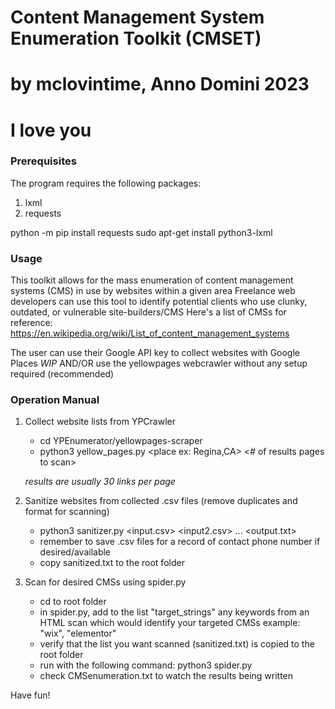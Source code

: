 # Content Management System Enumeration Toolkit (CMSET)
# by mclovintime, Anno Domini 2023
# I love you

### Prerequisites

The program requires the following packages: 
 1. lxml
 2. requests

python -m pip install requests
sudo apt-get install python3-lxml

### Usage

This toolkit allows for the mass enumeration of content management systems (CMS) in use by websites within a given area
Freelance web developers can use this tool to identify potential clients who use clunky, outdated, or vulnerable site-builders/CMS
Here's a list of CMSs for reference: https://en.wikipedia.org/wiki/List_of_content_management_systems

The user can use their Google API key to collect websites with Google Places *WIP*
AND/OR
use the yellowpages webcrawler without any setup required (recommended)

### Operation Manual

1. Collect website lists from YPCrawler
    - cd YPEnumerator/yellowpages-scraper
    - python3 yellow_pages.py <keyword> <place ex: Regina,CA> <# of results pages to scan> 

    *results are usually 30 links per page*

2. Sanitize websites from collected .csv files (remove duplicates and format for scanning)
    - python3 sanitizer.py <input.csv> <input2.csv> ... <output.txt>
    - remember to save .csv files for a record of contact phone number if desired/available
    - copy sanitized.txt to the root folder

3. Scan for desired CMSs using spider.py
    - cd to root folder
    - in spider.py, add to the list "target_strings" any keywords from an HTML scan which would identify your targeted CMSs
        example: "wix", "elementor"
    - verify that the list you want scanned (sanitized.txt) is copied to the root folder
    - run with the following command: python3 spider.py
    - check CMSenumeration.txt to watch the results being written

Have fun!